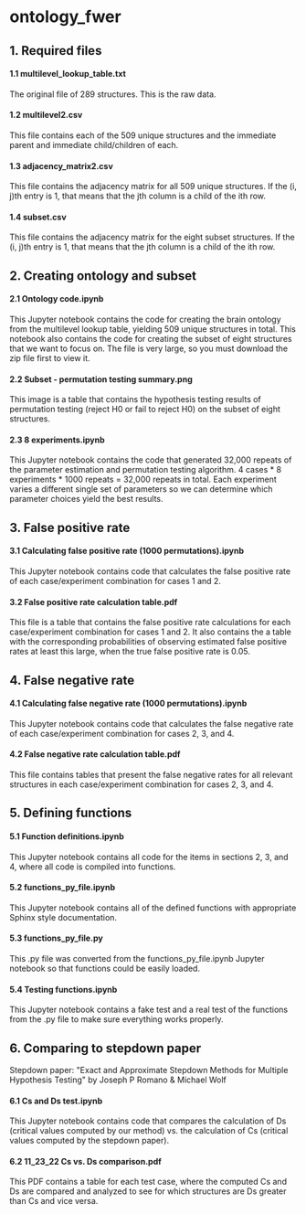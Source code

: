# ontology_fwer

## 1. Required files

#### 1.1  multilevel_lookup_table.txt
The original file of 289 structures. This is the raw data.

#### 1.2 multilevel2.csv
This file contains each of the 509 unique structures and the immediate parent and immediate child/children of each.

#### 1.3 adjacency_matrix2.csv
This file contains the adjacency matrix for all 509 unique structures. If the (i, j)th entry is 1, that means that the jth column is a child of the ith row. 

#### 1.4 subset.csv
This file contains the adjacency matrix for the eight subset structures. If the (i, j)th entry is 1, that means that the jth column is a child of the ith row. 

## 2. Creating ontology and subset

#### 2.1 Ontology code.ipynb
This Jupyter notebook contains the code for creating the brain ontology from the multilevel lookup table, yielding 509 unique structures in total. This notebook also contains the code for creating the subset of eight structures that we want to focus on. The file is very large, so you must download the zip file first to view it. 

#### 2.2 Subset - permutation testing summary.png
This image is a table that contains the hypothesis testing results of permutation testing (reject H0 or fail to reject H0) on the subset of eight structures.

#### 2.3 8 experiments.ipynb
This Jupyter notebook contains the code that generated 32,000 repeats of the parameter estimation and permutation testing algorithm. 4 cases * 8 experiments * 1000 repeats = 32,000 repeats in total. Each experiment varies a different single set of parameters so we can determine which parameter choices yield the best results.

## 3. False positive rate

#### 3.1 Calculating false positive rate (1000 permutations).ipynb
This Jupyter notebook contains code that calculates the false positive rate of each case/experiment combination for cases 1 and 2.

#### 3.2 False positive rate calculation table.pdf
This file is a table that contains the false positive rate calculations for each case/experiment combination for cases 1 and 2. It also contains the a table with the corresponding probabilities of observing estimated false positive rates at least this large, when the true false positive rate is 0.05.

## 4. False negative rate

#### 4.1 Calculating false negative rate (1000 permutations).ipynb
This Jupyter notebook contains code that calculates the false negative rate of each case/experiment combination for cases 2, 3, and 4.

#### 4.2 False negative rate calculation table.pdf
This file contains tables that present the false negative rates for all relevant structures in each case/experiment combination for cases 2, 3, and 4.

## 5. Defining functions

#### 5.1 Function definitions.ipynb
This Jupyter notebook contains all code for the items in sections 2, 3, and 4, where all code is compiled into functions.

#### 5.2 functions_py_file.ipynb
This Jupyter notebook contains all of the defined functions with appropriate Sphinx style documentation.

#### 5.3 functions_py_file.py
This .py file was converted from the functions_py_file.ipynb Jupyter notebook so that functions could be easily loaded.

#### 5.4 Testing functions.ipynb
This Jupyter notebook contains a fake test and a real test of the functions from the .py file to make sure everything works properly.

## 6. Comparing to stepdown paper

Stepdown paper: "Exact and Approximate Stepdown Methods for Multiple Hypothesis Testing" by Joseph P Romano & Michael Wolf

#### 6.1 Cs and Ds test.ipynb
This Jupyter notebook contains code that compares the calculation of Ds (critical values computed by our method) vs. the calculation of Cs (critical values computed by the stepdown paper). 

#### 6.2 11_23_22 Cs vs. Ds comparison.pdf
This PDF contains a table for each test case, where the computed Cs and Ds are compared and analyzed to see for which structures are Ds greater than Cs and vice versa.

